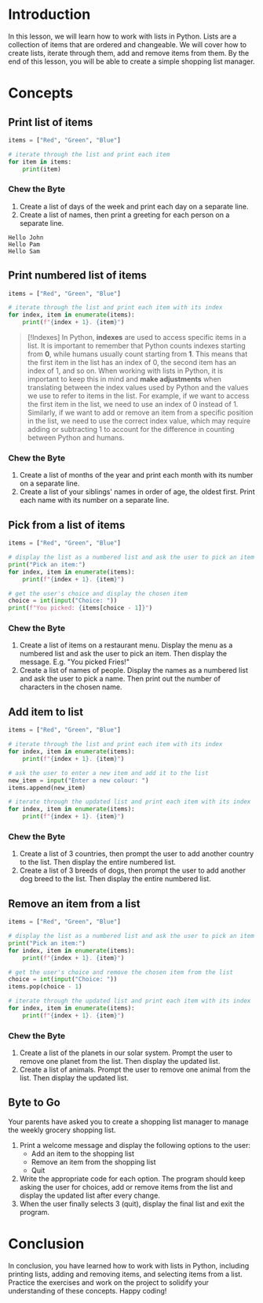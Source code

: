 # Introduction
In this lesson, we will learn how to work with lists in Python. Lists are a collection of items that are ordered and changeable. We will cover how to create lists, iterate through them, add and remove items from them. By the end of this lesson, you will be able to create a simple shopping list manager.

# Concepts

## Print list of items
```python
items = ["Red", "Green", "Blue"]

# iterate through the list and print each item
for item in items:
    print(item)
```
### Chew the Byte
1. Create a list of days of the week and print each day on a separate line.
2. Create a list of names, then print a greeting for each person on a separate line.
```
Hello John
Hello Pam
Hello Sam
```

## Print numbered list of items
```python
items = ["Red", "Green", "Blue"]

# iterate through the list and print each item with its index
for index, item in enumerate(items):
    print(f"{index + 1}. {item}")
```

> [!Indexes]
> In Python, **indexes** are used to access specific items in a list. It is important to remember that Python counts indexes starting from **0**, while humans usually count starting from **1**. This means that the first item in the list has an index of 0, the second item has an index of 1, and so on. 
> When working with lists in Python, it is important to keep this in mind and **make adjustments** when translating between the index values used by Python and the values we use to refer to items in the list. 
> For example, if we want to access the first item in the list, we need to use an index of 0 instead of 1. Similarly, if we want to add or remove an item from a specific position in the list, we need to use the correct index value, which may require adding or subtracting 1 to account for the difference in counting between Python and humans.

### Chew the Byte
1. Create a list of months of the year and print each month with its number on a separate line.
2. Create a list of your siblings' names in order of age, the oldest first. Print each name with its number on a separate line.

## Pick from a list of items
```python
items = ["Red", "Green", "Blue"]

# display the list as a numbered list and ask the user to pick an item
print("Pick an item:")
for index, item in enumerate(items):
    print(f"{index + 1}. {item}")

# get the user's choice and display the chosen item
choice = int(input("Choice: "))
print(f"You picked: {items[choice - 1]}")
```
### Chew the Byte
1. Create a list of items on a restaurant menu. Display the menu as a numbered list and ask the user to pick an item. Then display the message. E.g. "You picked Fries!"
2. Create a list of names of people. Display the names as a numbered list and ask the user to pick a name. Then print out the number of characters in the chosen name.

## Add item to list
```python
items = ["Red", "Green", "Blue"]

# iterate through the list and print each item with its index
for index, item in enumerate(items):
    print(f"{index + 1}. {item}")

# ask the user to enter a new item and add it to the list
new_item = input("Enter a new colour: ")
items.append(new_item)

# iterate through the updated list and print each item with its index
for index, item in enumerate(items):
    print(f"{index + 1}. {item}")
```
### Chew the Byte
1. Create a list of 3 countries, then prompt the user to add another country to the list. Then display the entire numbered list.
2. Create a list of 3 breeds of dogs, then prompt the user to add another dog breed to the list. Then display the entire numbered list.

## Remove an item from a list
```python
items = ["Red", "Green", "Blue"]

# display the list as a numbered list and ask the user to pick an item to remove
print("Pick an item:")
for index, item in enumerate(items):
    print(f"{index + 1}. {item}")

# get the user's choice and remove the chosen item from the list
choice = int(input("Choice: "))
items.pop(choice - 1)

# iterate through the updated list and print each item with its index
for index, item in enumerate(items):
    print(f"{index + 1}. {item}")
```
### Chew the Byte
1. Create a list of the planets in our solar system. Prompt the user to remove one planet from the list. Then display the updated list.
2. Create a list of animals. Prompt the user to remove one animal from the list. Then display the updated list.

## Byte to Go
Your parents have asked you to create a shopping list manager to manage the weekly grocery shopping list. 
1. Print a welcome message and display the following options to the user:
    * Add an item to the shopping list
    * Remove an item from the shopping list
    * Quit
2. Write the appropriate code for each option. The program should keep asking the user for choices, add or remove items from the list and display the updated list after every change.
3. When the user finally selects 3 (quit), display the final list and exit the program.

# Conclusion
In conclusion, you have learned how to work with lists in Python, including printing lists, adding and removing items, and selecting items from a list. Practice the exercises and work on the project to solidify your understanding of these concepts. Happy coding!